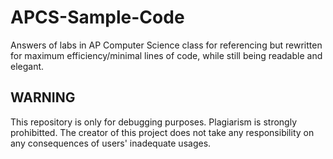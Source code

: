 # APCS-Sample-Code
Answers of labs in AP Computer Science class for referencing but rewritten for maximum efficiency/minimal lines of code, while still being readable and elegant.

## WARNING
This repository is only for debugging purposes. Plagiarism is strongly prohibitted. The creator of this project does not take any responsibility on any consequences of users' inadequate usages.
